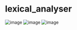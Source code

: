 # lexical_analyser 
![image](https://github.com/1951350456/lexical_analyser/assets/115992637/913ed3c7-3a25-45c7-ace7-c4d177e7a0fa)
![image](https://github.com/1951350456/lexical_analyser/assets/115992637/4863483c-958e-4934-8112-7b825a727152)
![image](https://github.com/1951350456/lexical_analyser/assets/115992637/132069e4-c4ee-4ce9-8cca-15b941823b3e)
